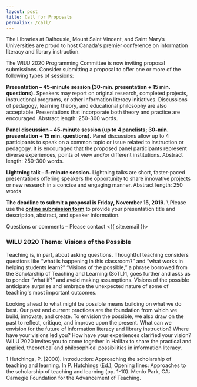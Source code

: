 ```yaml
---
layout: post
title: Call for Proposals
permalink: /call/
---
```


The Libraries at Dalhousie, Mount Saint Vincent, and Saint Mary’s Universities are proud to host Canada's premier conference on information literacy and library instruction.

The WILU 2020 Programming Committee is now inviting proposal submissions. Consider submitting a proposal to offer one or more of the following types of sessions:
 
**Presentation – 45-minute session (30-min. presentation + 15 min. questions).** Speakers may report on original research, completed projects, instructional programs, or other information literacy initiatives. Discussions of pedagogy, learning theory, and educational philosophy are also acceptable. Presentations that incorporate both theory and practice are encouraged. Abstract length: 250-300 words.

**Panel discussion – 45-minute session (up to 4 panelists; 30-min. presentation + 15 min. questions).** Panel discussions allow up to 4 participants to speak on a common topic or issue related to instruction or pedagogy. It is encouraged that the proposed panel participants represent diverse experiences, points of view and/or different institutions. Abstract length: 250-300 words.  

**Lightning talk – 5-minute session.** Lightning talks are short, faster-paced presentations offering speakers the opportunity to share innovative projects or new research in a concise and engaging manner. Abstract length: 250 words
 
**The deadline to submit a proposal is Friday, November 15, 2019.** 
\ Please use the **[online submission form](https://forms.gle/SJ2yoJYXbCnYqpqV9 "WILU 2020 Proposal Submission Form")** to provide your presentation title and description, abstract, and speaker information. 

Questions or comments – Please contact <{{ site.email }}> 
 
<!--Calling all Libraries: Interested in hosting WILU 2021? **[Learn more about submitting a short proposal to host WILU 2021](/about/2021/ "Host WILU 2021")** -->

### WILU 2020 Theme: Visions of the Possible

Teaching is, in part, about asking questions. Thoughtful teaching considers questions like “what is happening in this classroom?” and “what works in helping students learn?”  “Visions of the possible,” a phrase borrowed from the Scholarship of Teaching and Learning (SoTL)1, goes further and asks us to ponder “what if?” and avoid making assumptions. Visions of the possible anticipate surprise and embrace the unexpected nature of some of teaching's most important outcomes.  

Looking ahead to what might be possible means building on what we do best. Our past and current practices are the foundation from which we build, innovate, and create. To envision the possible, we also draw on the past to reflect, critique, and improve upon the present. What can we envision for the future of information literacy and library instruction? Where have your visions led you? How have your experiences clarified your vision?  WILU 2020 invites you to come together in Halifax to share the practical and applied, theoretical and philosophical possibilities in information literacy.  

1 Hutchings, P. (2000). Introduction: Approaching the scholarship of teaching and learning. In P. Hutchings (Ed.), Opening lines: Approaches to the scholarship of teaching and learning (pp. 1-10). Menlo Park, CA: Carnegie Foundation for the Advancement of Teaching.


